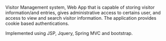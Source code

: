 Visitor Management system, Web App that is capable of storing visitor information/and entries, gives administrative access to certains user, and access to view and search visitor information. The application provides cookie based authentications.

Implemented using JSP, Jquery, Spring MVC and bootstrap.
